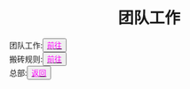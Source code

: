 <html>
	<head>
		<title>tuanduigonzuo</title>
		<style type="text/css">
		<!--
			.purple{color:FF00FF}
		-->
      		 </style>
	</head>
	<body>
		<h1><center>团队工作</center></h1>
		<div>团队工作:<button title="hello"><a href="https://zhouningyuan1234.github.io/tuanduigongzuo/"><span class="purple">前往</span></a></button></div>
		<div>搬砖规则:<button title="hello"><a href="http://www.baidu.com"><span class="purple">前往</span></a></button></div>
		<div>总部:<button title="back"><a href="https://zhouningyuan1234.github.io/yyytuandui/"><span class="purple">返回</span></a></button></div>
	</body>
</html>
